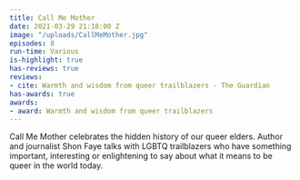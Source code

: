 ```yaml
---
title: Call Me Mother
date: 2021-03-29 21:18:00 Z
image: "/uploads/CallMeMother.jpg"
episodes: 8
run-time: Various
is-highlight: true
has-reviews: true
reviews:
- cite: Warmth and wisdom from queer trailblazers - The Guardian
has-awards: true
awards:
- award: Warmth and wisdom from queer trailblazers
---
```


Call Me Mother celebrates the hidden history of our queer elders. Author and journalist Shon Faye talks with LGBTQ trailblazers who have something important, interesting or enlightening to say about what it means to be queer in the world today.